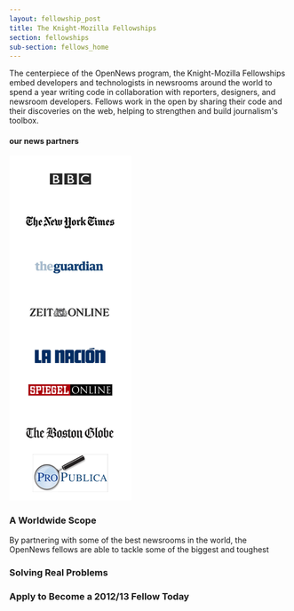 ```yaml
---
layout: fellowship_post
title: The Knight-Mozilla Fellowships
section: fellowships
sub-section: fellows_home
---
```


<p class="bodybig">The centerpiece of the OpenNews program, the Knight-Mozilla Fellowships embed developers and technologists in newsrooms around the world to spend a year writing code in collaboration with reporters, designers, and newsroom developers. Fellows work in the open by sharing their code and their discoveries on the web, helping to strengthen and build journalism's toolbox.</p>

<div id="partnerbox">
<h4>our news partners</h4>
<img src="/media/img/partner_logos_temp.png">
</div>

<h3>A Worldwide Scope</h3>
<p>By partnering with some of the best newsrooms in the world, the OpenNews fellows are able to tackle some of the biggest and toughest 

<h3>Solving Real Problems</h3>

<h3>Apply to Become a 2012/13 Fellow Today</h3>